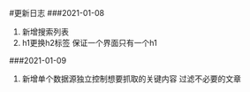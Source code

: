 #更新日志
###2021-01-08
1. 新增搜索列表
2. h1更换h2标签 保证一个界面只有一个h1

###2021-01-09
1. 新增单个数据源独立控制想要抓取的关键内容 过滤不必要的文章